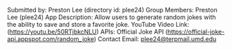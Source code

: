 Submitted by: Preston Lee (directory id: plee24)
Group Members: Preston Lee (plee24)
App Description: Allow users to generate random jokes with the ability to save and store a favorite joke.
YouTube Video Link: (https://youtu.be/50RTjbkcNLU)
APIs: Official Joke API (https://official-joke-api.appspot.com/random_joke)
Contact Email: plee24@terpmail.umd.edu

